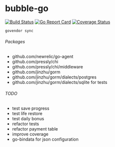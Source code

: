 bubble-go
=========

[![Build Status](https://travis-ci.org/server-may-cry/bubble-go.svg?branch=master)](https://travis-ci.org/server-may-cry/bubble-go)
[![Go Report Card](https://goreportcard.com/badge/github.com/server-may-cry/bubble-go)](https://goreportcard.com/report/github.com/server-may-cry/bubble-go)
[![Coverage Status](https://coveralls.io/repos/github/server-may-cry/bubble-go/badge.svg?branch=master)](https://coveralls.io/github/server-may-cry/bubble-go?branch=master)

```
govendor sync
```

###### Packages
* github.com/newrelic/go-agent
* github.com/pressly/chi
* github.com/pressly/chi/middleware
* github.com/jinzhu/gorm
* github.com/jinzhu/gorm/dialects/postgres
* github.com/jinzhu/gorm/dialects/sqlite for tests

###### TODO
* test save progress
* test life restore
* test daily bonus
* refactor tests
* refactor payment table
* improve coverage
* go-bindata for json configuration
